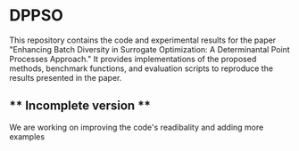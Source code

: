 # DPPSO
This repository contains the code and experimental results for the paper "Enhancing Batch Diversity in Surrogate Optimization: A Determinantal Point Processes Approach." It provides implementations of the proposed methods, benchmark functions, and evaluation scripts to reproduce the results presented in the paper.

## ** Incomplete version **
We are working on improving the code's readibality and adding more examples 
